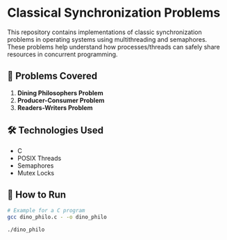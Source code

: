 # Classical Synchronization Problems

This repository contains implementations of classic synchronization problems in operating systems using multithreading and semaphores. These problems help understand how processes/threads can safely share resources in concurrent programming.

## 🧩 Problems Covered

1. **Dining Philosophers Problem**
2. **Producer-Consumer Problem**
3. **Readers-Writers Problem**

## 🛠️ Technologies Used

- C 
- POSIX Threads
- Semaphores
- Mutex Locks

## 🚀 How to Run

```bash
# Example for a C program
gcc dino_philo.c - -o dino_philo

./dino_philo